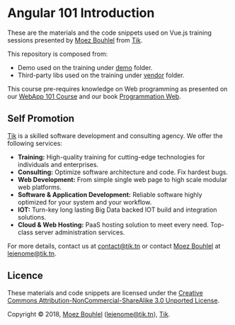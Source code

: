 Angular 101 Introduction
========================

These are the materials and the code snippets used on Vue.js training sessions
presented by [Moez Bouhlel](https://lejenome.github.io/) from
[Tik](https://tik.tn).

This repository is composed from:

- Demo used on the training under [demo](demo/) folder.
- Third-party libs used on the training under [vendor](vendor/) folder.

This course pre-requires knowledge on Web programming as presented on our
[WebApp 101 Course](https://github.com/tiktn/webapp-101) and our book
[Programmation Web](https://programmation-web.com/).

Self Promotion
--------------

[Tik](https://tik.tn) is a skilled software development and consulting
agency. We offer the following services:

- **Training:**
  High-quality training for cutting-edge technologies for individuals and
  enterprises.
- **Consulting:**
  Optimize software architecture and code. Fix hardest bugs.
- **Web Development:**
  From simple single web page to high scale modular web platforms.
- **Software & Application Development:**
  Reliable software highly optimized for your system and your workflow.
- **IOT:**
  Turn-key long lasting Big Data backed IOT build and integration solutions.
- **Cloud & Web Hosting:**
  PaaS hosting solution to meet every need. Top-class server administration
  services.

For more details, contact us at <contact@tik.tn> or contact [Moez
Bouhlel](https://lejenome.github.io/) at <lejenome@tik.tn>.

Licence
-------

These materials and code snippets are licensed under the
[Creative Commons Attribution-NonCommercial-ShareAlike 3.0 Unported License](http://creativecommons.org/licenses/by-nc-sa/3.0/).

Copyright © 2018, [Moez Bouhlel](https://lejenome.github.io/)
(<lejenome@tik.tn>), [Tik](https://tik.tn).

